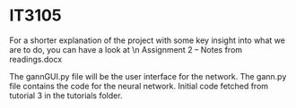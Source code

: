 # IT3105
For a shorter explanation of the project with some key insight into what we are to do, you can have a look at \n Assignment 2 – Notes from readings.docx 

The gannGUI.py file will be the user interface for the network. 
The gann.py file contains the code for the neural network. Initial code fetched from tutorial 3 in the tutorials folder. 
